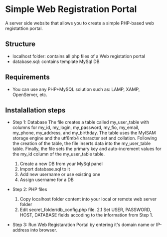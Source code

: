 # Simple Web Registration Portal
A server side website that allows you to create a simple PHP-based web registattion portal.

## Structure
- localhost folder: contains all php files of a Web registation portal
- database.sql: contains template MySql DB

## Requirements
- You can use any PHP+MySQL solution such as: LAMP, XAMP, OpenServer, etc.

## Instalallation steps
- Step 1: Database
The file creates a table called my_user_table with columns for my_id, my_login, my_password, my_fio, my_email, my_phone, my_address, and my_birthday. The table uses the MyISAM storage engine and the utf8mb4 character set and collation.
Following the creation of the table, the file inserts data into the my_user_table table.
Finally, the file sets the primary key and auto-increment values for the my_id column of the my_user_table table.

  1. Create a new DB from your MySql panel
  2. Import database.sql to it
  3. Add new username or use existing one
  4. Assign username for a DB

- Step 2: PHP files
  1. Copy localhost folder content into your local or remote web server folder
  2. Edit secret_folder/db_config.php file.
    2.1 Set USER, PASSWORD, HOST, DATABASE fields accoding to the information from Step 1.
  
- Step 3: Run Web Registaration Portal by entering it's domain name or IP-address into browser.
